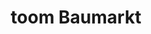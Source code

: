 ---
title: "toom Baumarkt"
url: /frankfurt-am-main/toom-baumarkt-friedberger-landstrasse/
shop: Baumarkt
---